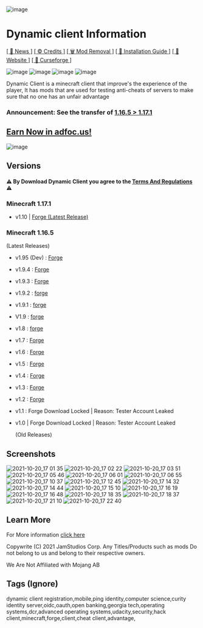 ![image](https://user-images.githubusercontent.com/88536910/138622280-9c0b3e91-43fc-4d27-b523-20f9875f4036.png)
# Dynamic client Information
[[ 📝 News ]](http://adfoc.us/70081781369517) [[ ©️ Credits ]](https://github.com/JamStudiosCorporation/dynamic-client/blob/main/credits/Allcredits.md) [[ 🗑️ Mod Removal ]](https://github.com/JamStudiosCorporation/dynamic-client/blob/main/MODREMOVAL.md) [[ 🔧 Installation Guide ]](http://adfoc.us/70081781345625) [[ 📄 Website ]](http://adfoc.us/70081781325836) [[ 🔨 Curseforge ]](http://adfoc.us/70081781345623)

![image](https://img.shields.io/github/downloads/JamStudiosCorporation/dynamic-client/total?color=blue&style=for-the-badge) ![image](https://img.shields.io/github/issues/JamStudiosCorporation/dynamic-client?color=blue&style=for-the-badge) ![image](https://img.shields.io/github/issues-closed-raw/JamStudiosCorporation/dynamic-client?color=blue&style=for-the-badge) ![image](https://img.shields.io/badge/Supported%20Versions-1.16.5%20%7C%201.17.1-blue?style=for-the-badge&logo=https://avatars.githubusercontent.com/u/88536910?s=120&v=4)

Dynamic Client is a minecraft client that improve's the experience of the player, 
It has mods that are used for testing anti-cheats of servers to make sure that no one has an unfair advantage

### Announcement: See the transfer of [1.16.5 > 1.17.1](https://github.com/JamStudiosCorporation/dynamic-client/blob/main/mc_ver_transfer/1.16.5%20%3E%201.17.1.md)


## [Earn Now in adfoc.us!](http://adfoc.us/?refid=700817)
![image](https://user-images.githubusercontent.com/88536910/138185370-70847c66-ec12-448a-a9f3-9803c79a0493.png)

## Versions
#### ⚠️ By Download Dynamic Client you agree to the [Terms And Regulations](https://sites.google.com/view/dynamic-client/about/terms-regulations) ⚠️

### Minecraft 1.17.1
  - v1.10  | [Forge (Latest Release)](https://github.com/JamStudiosCorporation/dynamic-client/releases/tag/v1.10)
### Minecraft 1.16.5
  (Latest Releases)
  - v1.95 (Dev) : [Forge](https://github.com/JamStudiosCorporation/dynamic-client/releases/tag/v1.9.5-dev)
  - v1.9.4 : [Forge](https://github.com/JamStudiosCorporation/dynamic-client/releases/tag/v1.9.4)
  - v1.9.3 : [Forge](https://github.com/JamStudiosCorporation/dynamic-client/releases/tag/v1.9.3)
  - v1.9.2 : [forge](https://github.com/JamStudiosCorporation/dynamic-client/releases/tag/v1.9.2)
  - v1.9.1 : [forge](https://github.com/JamStudiosCorporation/dynamic-client/releases/tag/v1.9.1)
  - V1.9 : [forge](https://github.com/JamStudiosCorporation/dynamic-client/releases/tag/v1.9)
  - v1.8 : [forge](https://github.com/JamStudiosCorporation/dynamic-client/releases/tag/v1.8)
  - v1.7 : [Forge](https://github.com/JamStudiosCorporation/dynamic-client/releases/tag/v1.7)
  - v1.6 : [Forge](https://github.com/JamStudiosCorporation/dynamic-client/releases/tag/v1.6)
  - v1.5 : [Forge](https://github.com/JamStudiosCorporation/dynamic-client/releases/tag/v1.4)
  - v1.4 : [Forge](https://github.com/JamStudiosCorporation/dynamic-client/releases/tag/v1.4)
  - v1.3 : [Forge](https://github.com/JamStudiosCorporation/dynamic-client/releases/tag/v1.3) 
  - v1.2 : [Forge](https://github.com/JamStudiosCorporation/dynamic-client/releases/tag/v1.2)
  - v1.1 : Forge 
  Download Locked | Reason: Tester Account Leaked
  - v1.0 | Forge 
  Download Locked | Reason: Tester Account Leaked
  
    (Old Releases)

## Screenshots
![2021-10-20_17 01 35](https://user-images.githubusercontent.com/88536910/138067217-8bbdefe4-efc0-47f0-b241-3882b6cf4940.png)
![2021-10-20_17 02 22](https://user-images.githubusercontent.com/88536910/138067227-d154bcab-a051-4ca0-85c1-8d8ab59c4b36.png)
![2021-10-20_17 03 51](https://user-images.githubusercontent.com/88536910/138067230-eb8f7a14-6825-4f55-bac3-0594ee752fff.png)
![2021-10-20_17 05 46](https://user-images.githubusercontent.com/88536910/138067233-c341cae6-19f3-4a0f-afa5-27abdf16db5d.png)
![2021-10-20_17 06 01](https://user-images.githubusercontent.com/88536910/138067235-253ea015-b613-44c9-a29b-1313d6dbb2b3.png)
![2021-10-20_17 06 55](https://user-images.githubusercontent.com/88536910/138067237-01824c5f-26fb-4f80-8f50-89292238de1b.png)
![2021-10-20_17 10 37](https://user-images.githubusercontent.com/88536910/138067246-a500a7db-faf9-4092-a77c-db30683acbca.png)
![2021-10-20_17 12 45](https://user-images.githubusercontent.com/88536910/138067248-bcbd1298-b4c8-4920-ac4b-1c89183f247e.png)
![2021-10-20_17 14 32](https://user-images.githubusercontent.com/88536910/138067252-161278ad-4972-45a5-8551-6a7ebff68b54.png)
![2021-10-20_17 14 44](https://user-images.githubusercontent.com/88536910/138067259-b15a1f72-72bc-4be1-946f-a76cac4e8d6c.png)
![2021-10-20_17 15 10](https://user-images.githubusercontent.com/88536910/138067263-a6727dea-b0a0-4def-b9c5-e04b417257ef.png)
![2021-10-20_17 16 19](https://user-images.githubusercontent.com/88536910/138067265-e7315f23-ec6e-4c3c-a43b-15f6ab77ae89.png)
![2021-10-20_17 16 48](https://user-images.githubusercontent.com/88536910/138067267-a0a7c80a-508f-4050-9a98-70163ffc1a14.png)
![2021-10-20_17 18 35](https://user-images.githubusercontent.com/88536910/138067270-238876d8-6698-41e5-9d2f-38244d2193e1.png)
![2021-10-20_17 18 37](https://user-images.githubusercontent.com/88536910/138067276-829acc88-4f2d-40d2-a285-fc8396b4f91b.png)
![2021-10-20_17 21 10](https://user-images.githubusercontent.com/88536910/138067277-d24c8e45-b39e-452f-938c-5becd2219fcf.png)
![2021-10-20_17 22 40](https://user-images.githubusercontent.com/88536910/138067279-fa09e61f-706c-4d0c-82e2-4c7c0fde0b78.png)


## Learn More
For More information [click here](https://sites.google.com/view/dynamic-client)

Copywrite (C) 2021 JamStudios Corp.
Any Titles/Products such as mods Do not belong to us and belong to their respective owners.

We Are Not Affiliated with Mojang AB

## Tags (Ignore)
dynamic client registration,mobile,ping identity,computer science,curity identity server,oidc,oauth,open banking,georgia tech,operating systems,dcr,advanced operating systems,udacity,security,hack client,minecraft,forge,client,cheat client,advantage,
